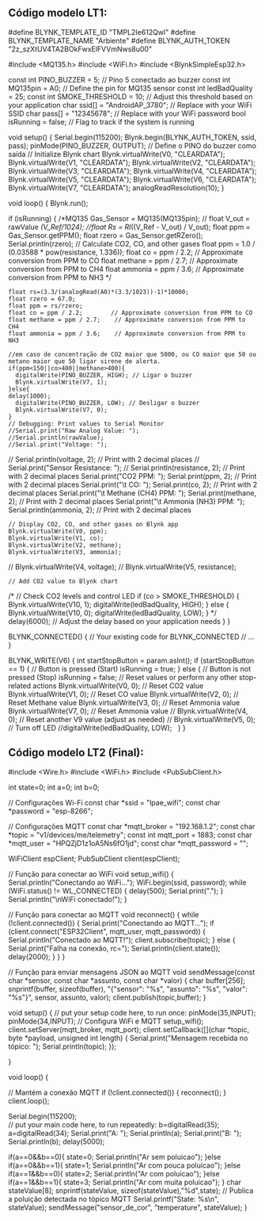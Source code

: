 ## Código modelo LT1:

#define BLYNK_TEMPLATE_ID "TMPL2Ie612Qwl"
#define BLYNK_TEMPLATE_NAME "Arbiente"
#define BLYNK_AUTH_TOKEN "2z_szXtUV4TA2BOkFwxElFVVmNws8u00"

#include <MQ135.h>
#include <WiFi.h>
#include <BlynkSimpleEsp32.h>

const int PINO_BUZZER = 5; // Pino 5 conectado ao buzzer
const int MQ135pin = A0;        // Define the pin for MQ135 sensor
const int ledBadQuality = 25;
const int SMOKE_THRESHOLD = 10; // Adjust this threshold based on your application
char ssid[] = "AndroidAP_3780"; // Replace with your WiFi SSID
char pass[] = "12345678";    // Replace with your WiFi password
bool isRunning = false; // Flag to track if the system is running

void setup() {
  Serial.begin(115200);
  Blynk.begin(BLYNK_AUTH_TOKEN, ssid, pass);
  pinMode(PINO_BUZZER, OUTPUT); // Define o PINO do buzzer como saída
  // Initialize Blynk chart
  Blynk.virtualWrite(V0, "CLEARDATA");
  Blynk.virtualWrite(V1, "CLEARDATA");
  Blynk.virtualWrite(V2, "CLEARDATA");
  Blynk.virtualWrite(V3, "CLEARDATA");
  Blynk.virtualWrite(V4, "CLEARDATA");
  Blynk.virtualWrite(V5, "CLEARDATA");
  Blynk.virtualWrite(V6, "CLEARDATA");
  Blynk.virtualWrite(V7, "CLEARDATA");
  analogReadResolution(10); 
}

void loop() {
  Blynk.run();

  if (isRunning) {
    /*MQ135 Gas_Sensor = MQ135(MQ135pin);
   // float V_out = rawValue *(V_Ref/1024);
    //float Rs = Rl*((V_Ref - V_out) / V_out);
    float ppm = Gas_Sensor.getPPM();
    float rzero = Gas_Sensor.getRZero();
    Serial.println(rzero);
    // Calculate CO2, CO, and other gases
    float ppm = 1.0 / (0.03588 * pow(resistance, 1.336));
    float co = ppm / 2.2;        // Approximate conversion from PPM to CO
    float methane = ppm / 2.7;    // Approximate conversion from PPM to CH4
    float ammonia = ppm / 3.6;    // Approximate conversion from PPM to NH3
    */

    float rs=(3.3/(analogRead(A0)*(3.3/1023))-1)*10000;
    float rzero = 67.0;
    float ppm = rs/rzero;
    float co = ppm / 2.2;        // Approximate conversion from PPM to CO
    float methane = ppm / 2.7;    // Approximate conversion from PPM to CH4
    float ammonia = ppm / 3.6;    // Approximate conversion from PPM to NH3
    
    //em caso de concentração de CO2 maior que 5000, ou CO maior que 50 ou metano maior que 50 ligar sirene de alerta.
    if(ppm<150||co>400||methane>400){
      digitalWrite(PINO_BUZZER, HIGH); // Ligar o buzzer
      Blynk.virtualWrite(V7, 1);
    }else{
    delay(1000);
      digitalWrite(PINO_BUZZER, LOW); // Desligar o buzzer
      Blynk.virtualWrite(V7, 0);
    }
    // Debugging: Print values to Serial Monitor
    //Serial.print("Raw Analog Value: ");
    //Serial.println(rawValue);
    //Serial.print("Voltage: ");
   // Serial.println(voltage, 2);    // Print with 2 decimal places
   // Serial.print("Sensor Resistance: ");
   // Serial.println(resistance, 2); // Print with 2 decimal places
    Serial.print("CO2 PPM: ");
    Serial.print(ppm, 2);        // Print with 2 decimal places
    Serial.print("\t CO: ");
    Serial.print(co, 2);         // Print with 2 decimal places
    Serial.print("\t Methane (CH4) PPM: ");
    Serial.print(methane, 2);    // Print with 2 decimal places
    Serial.print("\t Ammonia (NH3) PPM: ");
    Serial.println(ammonia, 2);    // Print with 2 decimal places

    // Display CO2, CO, and other gases on Blynk app
    Blynk.virtualWrite(V0, ppm);
    Blynk.virtualWrite(V1, co);
    Blynk.virtualWrite(V2, methane);
    Blynk.virtualWrite(V3, ammonia);
   // Blynk.virtualWrite(V4, voltage);
   // Blynk.virtualWrite(V5, resistance);

    // Add CO2 value to Blynk chart

   /* // Check CO2 levels and control LED
    if (co > SMOKE_THRESHOLD) {
      Blynk.virtualWrite(V10, 1);
      digitalWrite(ledBadQuality, HIGH);
    } else {
      Blynk.virtualWrite(V10, 0);
      digitalWrite(ledBadQuality, LOW);
    }
*/
    delay(6000); // Adjust the delay based on your application needs
  }
}

BLYNK_CONNECTED() {
  // Your existing code for BLYNK_CONNECTED
  // ...
}

BLYNK_WRITE(V6) {
  int startStopButton = param.asInt();
  if (startStopButton == 1) { // Button is pressed (Start)
    isRunning = true;
  } else { // Button is not pressed (Stop)
    isRunning = false;
    // Reset values or perform any other stop-related actions
    Blynk.virtualWrite(V0, 0); // Reset CO2 value
    Blynk.virtualWrite(V1, 0); // Reset CO value
    Blynk.virtualWrite(V2, 0); // Reset Methane value
    Blynk.virtualWrite(V3, 0); // Reset Ammonia value
    Blynk.virtualWrite(V7, 0); // Reset Ammonia value
   // Blynk.virtualWrite(V4, 0); // Reset another V9 value (adjust as needed)
   // Blynk.virtualWrite(V5, 0); // Turn off LED
    //digitalWrite(ledBadQuality, LOW);
  }
}

## Código modelo LT2 (Final):

#include <Wire.h>
#include <WiFi.h>
#include <PubSubClient.h>

int state=0;
int a=0;
int b=0;

// Configurações Wi-Fi
const char *ssid = "lpae_wifi";
const char *password = "esp-8266";

// Configurações MQTT
const char *mqtt_broker = "192.168.1.2";
const char *topic = "v1/devices/me/telemetry";
const int mqtt_port = 1883;
const char *mqtt_user = "HPQZjD1z1oA5Ns6fO1jd";
const char *mqtt_password = "";

WiFiClient espClient;
PubSubClient client(espClient);

// Função para conectar ao WiFi
void setup_wifi() {
    Serial.println("Conectando ao WiFi...");
    WiFi.begin(ssid, password);
    while (WiFi.status() != WL_CONNECTED) {
        delay(500);
        Serial.print(".");
    }
    Serial.println("\nWiFi conectado!");
}

// Função para conectar ao MQTT
void reconnect() {
    while (!client.connected()) {
        Serial.print("Conectando ao MQTT...");
        if (client.connect("ESP32Client", mqtt_user, mqtt_password)) {
            Serial.println("Conectado ao MQTT!");
            client.subscribe(topic);
        } else {
            Serial.print("Falha na conexão, rc=");
            Serial.println(client.state());
            delay(2000);
        }
    }
}


// Função para enviar mensagens JSON ao MQTT
void sendMessage(const char *sensor, const char *assunto, const char *valor) {
    char buffer[256];
    snprintf(buffer, sizeof(buffer), "{\"sensor\": \"%s\", \"assunto\": \"%s\", \"valor\": \"%s\"}", sensor, assunto, valor);
    client.publish(topic,buffer);
}

void setup() {
  // put your setup code here, to run once:
  pinMode(35,INPUT);
  pinMode(34,INPUT);
      // Configura WiFi e MQTT
    setup_wifi();
    client.setServer(mqtt_broker, mqtt_port);
    client.setCallback([](char *topic, byte *payload, unsigned int length) {
        Serial.print("Mensagem recebida no tópico: ");
        Serial.println(topic);
    });

}

void loop() {

   // Mantém a conexão MQTT
    if (!client.connected()) {
        reconnect();
    }
    client.loop();

  Serial.begin(115200);  
  // put your main code here, to run repeatedly:
  b=digitalRead(35);
  a=digitalRead(34);
  Serial.print("A: ");
  Serial.println(a);
  Serial.print("B: ");
  Serial.println(b);
  delay(5000);

  if(a==0&&b==0){
    state=0;
    Serial.println("Ar sem poluicao");
  }else if(a==0&&b==1){
    state=1;
    Serial.println("Ar com pouca poluicao");
  }else if(a==1&&b==0){
    state=2;
    Serial.println("Ar com poluicao");
  }else if(a==1&&b==1){
    state=3;
    Serial.println("Ar com muita poluicao");
  }
  char stateValue[8];
  snprintf(stateValue, sizeof(stateValue),"%d",state);
   // Publica a poluição detectada no tópico MQTT
        Serial.printf("State: %s\n", stateValue);
        sendMessage("sensor_de_cor", "temperature", stateValue);
}
